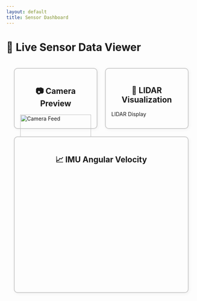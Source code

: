 ```yaml
---
layout: default
title: Sensor Dashboard
---
```


<style>
.dashboard {
  display: grid;
  grid-template-columns: 1fr 1fr;
  grid-gap: 20px;
  padding: 20px;
}
.camera-box, .lidar-box, .imu-box {
  border: 2px solid #ccc;
  border-radius: 10px;
  padding: 15px;
  background-color: #fdfdfd;
  box-shadow: 2px 2px 10px rgba(0,0,0,0.05);
}
h2 {
  text-align: center;
}
canvas, img, #imu_plot {
  width: 100%;
  height: auto;
}
</style>

# 🧠 Live Sensor Data Viewer

<div class="dashboard">
  <div class="camera-box">
    <h2>📷 Camera Preview</h2>
    <img id="camera-feed" src="http://<ROBOT_IP>:8080/stream?topic=/camera/image_raw" alt="Camera Feed" />
  </div>

  <div class="lidar-box">
    <h2>📡 LIDAR Visualization</h2>
    <canvas id="lidar_canvas" width="500" height="400">LIDAR Display</canvas>
  </div>

  <div class="imu-box" style="grid-column: 1 / span 2;">
    <h2>📈 IMU Angular Velocity</h2>
    <div id="imu_plot" style="height:300px;"></div>
  </div>
</div>

<!-- Libraries -->
<script src="https://cdn.plot.ly/plotly-latest.min.js"></script>
<script src="https://static.robotwebtools.org/roslibjs/current/roslib.min.js"></script>

<!-- Live ROS Dashboard Script -->
<script src="/docs/javascripts/live_dashboard.js"></script>

